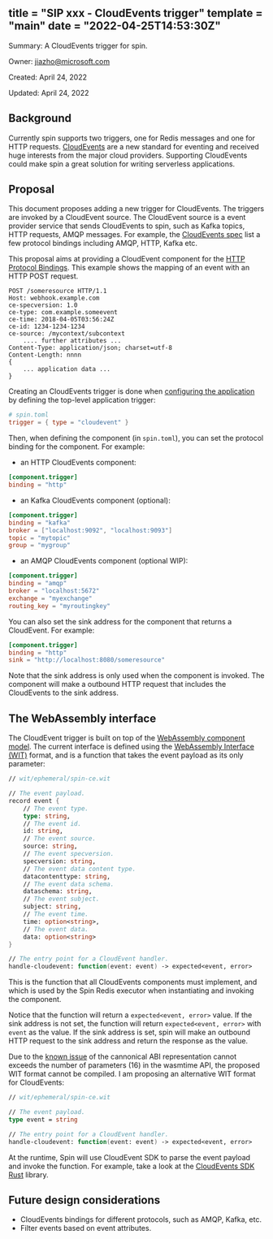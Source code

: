 title = "SIP xxx - CloudEvents trigger"
template = "main"
date = "2022-04-25T14:53:30Z"
---

Summary: A CloudEvents trigger for spin.

Owner: jiazho@microsoft.com

Created: April 24, 2022

Updated: April 24, 2022

## Background

Currently spin supports two triggers, one for Redis messages and one for HTTP requests. [CloudEvents](https://cloudevents.io/) are a new standard for eventing and received huge interests from the major cloud providers. Supporting CloudEvents could make spin a great solution for writing serverless applications. 

## Proposal

This document proposes adding a new trigger for CloudEvents. The triggers are invoked by a CloudEvent source. The CloudEvent source is a event provider service that sends CloudEvents to spin, such as Kafka topics, HTTP requests, AMQP messages. For example, the [CloudEvents spec](https://github.com/cloudevents/spec/tree/main/cloudevents/bindings) list a few protocol bindings including AMQP, HTTP, Kafka etc.

This proposal aims at providing a CloudEvent component for the [HTTP Protocol Bindings](https://github.com/cloudevents/spec/blob/main/cloudevents/bindings/http-protocol-binding.md). This example shows the mapping of an event with an HTTP POST request.
```
POST /someresource HTTP/1.1
Host: webhook.example.com
ce-specversion: 1.0
ce-type: com.example.someevent
ce-time: 2018-04-05T03:56:24Z
ce-id: 1234-1234-1234
ce-source: /mycontext/subcontext
    .... further attributes ...
Content-Type: application/json; charset=utf-8
Content-Length: nnnn
{
    ... application data ...
}
```

Creating an CloudEvents trigger is done when [configuring the application](/configuration)
by defining the top-level application trigger:

```toml
# spin.toml
trigger = { type = "cloudevent" }
```

Then, when defining the component (in `spin.toml`), you can set the protocol binding for the component. For example:

- an HTTP CloudEvents component:

```toml
[component.trigger]
binding = "http"
```

- an Kafka CloudEvents component (optional):

```toml
[component.trigger]
binding = "kafka"
broker = ["localhost:9092", "localhost:9093"]
topic = "mytopic"
group = "mygroup"
```

- an AMQP CloudEvents component (optional WIP):

```toml
[component.trigger]
binding = "amqp"
broker = "localhost:5672"
exchange = "myexchange"
routing_key = "myroutingkey"
```

You can also set the sink address for the component that returns a CloudEvent. For example:

```toml
[component.trigger]
binding = "http"
sink = "http://localhost:8080/someresource"
```

Note that the sink address is only used when the component is invoked. The component will make a outbound HTTP request that includes the CloudEvents to the sink address.


## The WebAssembly interface

The CloudEvent trigger is built on top of the
[WebAssembly component model](https://github.com/WebAssembly/component-model).
The current interface is defined using the
[WebAssembly Interface (WIT)](https://github.com/bytecodealliance/wit-bindgen/blob/main/WIT.md)
format, and is a function that takes the event payload as its only parameter:

```fsharp
// wit/ephemeral/spin-ce.wit

// The event payload.
record event {
    // The event type.
    type: string,
    // The event id.
    id: string,
    // The event source.
    source: string,
    // The event specversion.
    specversion: string,
    // The event data content type.
    datacontenttype: string,
    // The event data schema.
    dataschema: string,
    // The event subject.
    subject: string,
    // The event time.
    time: option<string>,
    // The event data.
    data: option<string>
}

// The entry point for a CloudEvent handler.
handle-cloudevent: function(event: event) -> expected<event, error>
```


This is the function that all CloudEvents components must implement, and which is
used by the Spin Redis executor when instantiating and invoking the component.

Notice that the function will return a `expected<event, error>` value. If the sink address is not set, the function will return `expected<event, error>` with `event` as the value. If the sink address is set, spin will make an outbound HTTP request to the sink address and return the response as the value.

Due to the [known issue](https://github.com/bytecodealliance/wit-bindgen/issues/171) of the cannonical ABI representation cannot exceeds the number of parameters (16) in the wasmtime API, the proposed WIT format cannot be compiled. I am proposing an alternative WIT format for CloudEvents:

```fsharp
// wit/ephemeral/spin-ce.wit

// The event payload.
type event = string

// The entry point for a CloudEvent handler.
handle-cloudevent: function(event: event) -> expected<event, error>
```

At the runtime, Spin will use CloudEvent SDK to parse the event payload and invoke the function. For example, take a look at the [CloudEvents SDK Rust](https://github.com/cloudevents/sdk-rust) library.


## Future design considerations

- CloudEvents bindings for different protocols, such as AMQP, Kafka, etc.
- Filter events based on event attributes.
